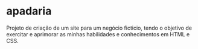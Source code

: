 # apadaria
Projeto de criação de um site para um negócio ficticio, tendo o objetivo de exercitar e aprimorar as minhas habilidades e conhecimentos em HTML e CSS.
